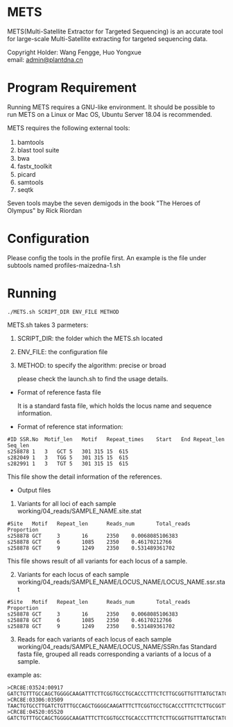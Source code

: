 # METS
METS(Multi-Satellite Extractor for Targeted Sequencing) is an accurate tool for large-scale Multi-Satellite extracting for targeted sequencing data.

Copyright Holder: Wang Fengge, Huo Yongxue  
email: admin@plantdna.cn

# Program Requirement
Running METS requires a GNU-like environment. It should be possible to
      run METS on a Linux or Mac OS, Ubuntu Server 18.04 is recommended.

METS requires the following external tools:

1. bamtools　　
2. blast tool suite
3. bwa　
4. fastx_toolkit
5. picard　
6. samtools
7. seqtk

  Seven tools maybe the seven demigods in the book "The Heroes of Olympus" by Rick Riordan

# Configuration
  Please config the tools in the profile first. An example is the file under subtools named profiles-maizedna-1.sh

# Running
	./METS.sh SCRIPT_DIR ENV_FILE METHOD

  METS.sh takes 3 parmeters:

1. SCRIPT_DIR: the folder which the METS.sh located            
2. ENV_FILE: the configuration file        
3. METHOD:  to specify the algorithm: precise or broad

	please check the launch.sh to find the usage details.

* Format of reference fasta file

	It is a standard fasta file, which holds the locus name and sequence information.

* Format of reference stat information:
```
#ID	SSR.No	Motif_len	Motif	Repeat_times	Start	End	Repeat_len	Seq_len
s258878	1	3	GCT	5	301	315	15	615
s282049	1	3	TGG	5	301	315	15	615
s282991	1	3	TGT	5	301	315	15	615
```

This file show the detail information of the references.

* Output files

1. Variants for all loci of each sample
   working/04_reads/SAMPLE_NAME.site.stat
```
#Site   Motif   Repeat_len      Reads_num       Total_reads     Proportion
s258878 GCT     3       16      2350    0.0068085106383
s258878 GCT     6       1085    2350    0.46170212766
s258878 GCT     9       1249    2350    0.531489361702
```		 

   This file shows result of all variants for each locus of a sample.



2. Variants for each locus of each sample
   working/04_reads/SAMPLE_NAME/LOCUS_NAME/LOCUS_NAME.ssr.stat

```
#Site   Motif   Repeat_len      Reads_num       Total_reads     Proportion
s258878 GCT     3       16      2350    0.0068085106383
s258878 GCT     6       1085    2350    0.46170212766
s258878 GCT     9       1249    2350    0.531489361702
```

3. Reads for each variants of each locus of each sample
working/04_reads/SAMPLE_NAME/LOCUS_NAME/SSRn.fas
Standard fasta file, grouped all reads corresponding a variants of a locus of a sample.

example as:
```
>CRC8E:03524:00917
GATCTGTTTGCCAGCTGGGGCAAGATTTCTTCGGTGCCTGCACCCTTTCTCTTGCGGTTGTTTATGCTATCGCTGCTGCTGATTGTGGGGTTCCTGCGTTCGCCACTGTGACTGTCACTTTGCTGGTGCTGTTCCTGGTTGCATCTGCTTTTCAGTATGTGGGGCTTGAGCTTGTTC
>CRC8E:03306:03509
TAACTGTGCCTTGATCTGTTTGCCAGCTGGGGCAAGATTTCTTCGGTGCCTGCACCCTTTCTCTTGCGGTTGTTTATGCTATCGCTGCTGCTGATTGTGGGGTTCCTGCGTTCGCCACTGTGACTGTCACTTTGCTGGTGCTGTTCCTGGTTGCATCTGCTTTTCAGTATGTGGGGCTTGAGCTTGTTC
>CRC8E:04520:05520
GATCTGTTTGCCAGCTGGGGCAAGATTTCTTCGGTGCCTGCACCCTTTCTCTTGCGGTTGTTTATGCTATCGCTGCTGCTGATTGTGGGGTTCCTGCGTTCGCCACTGTGACTGTCACTTTGCTGGTGCTGTTCCTGGTTGCATCTGCTTTTCAGTATGTGGGGCTTGAGCTTGTTC
```
